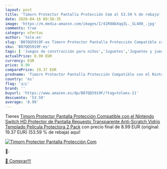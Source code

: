 ```yaml
---
layout: post
title: 'Timorn Protector Pantalla Protección Com al 53.59 % de rebaja'
date: 2020-04-16 09:56:35
image: 'https://m.media-amazon.com/images/I/41R9AbXqq3L._SL400_.jpg'
comments: true
category: ofertas
author: 'tole.es'
slug: 'B07QQ5919F-es Timorn Protector Pantalla Protección Compatible con el...'
sku: 'B07QQ5919F-es'
tags: [ 'Juegos de construcción para niños','Juguetes','Juguetes y juegos','nintendo', ]
actualPrice: 8.99 EUR
currency: EUR
price: 8.99
comparePrice: 19.37 EUR
prodname: 'Timorn Protector Pantalla Protección Compatible con el Nintendo Switch  HD Protector de Pantalla Repuesto Transparente Anti-Scratch Vidrio Templado Película Protectora  2 Pack'
country: 'es'
flag: '🇪🇸'
brand: ''
buyurl: 'https://www.amazon.es/dp/B07QQ5919F/?tag=tolees-21'
descuento: '53.59'
average: '8.99'
---
```


Tienes [Timorn Protector Pantalla Protección Compatible con el Nintendo Switch  HD Protector de Pantalla Repuesto Transparente Anti-Scratch Vidrio Templado Película Protectora  2 Pack](https://www.amazon.es/dp/B07QQ5919F/?tag=tolees-21) con precio final de  8.99 EUR (original: 19.37 EUR) (53.59 %  de rebaja) aqui!

[![Timorn Protector Pantalla Protección Com](https://m.media-amazon.com/images/I/41R9AbXqq3L._SL400_.jpg)](https://www.amazon.es/dp/B07QQ5919F/?tag=tolees-21)

🔎:


[🛒 Comprar!!!](https://www.amazon.es/dp/B07QQ5919F/?tag=tolees-21)
